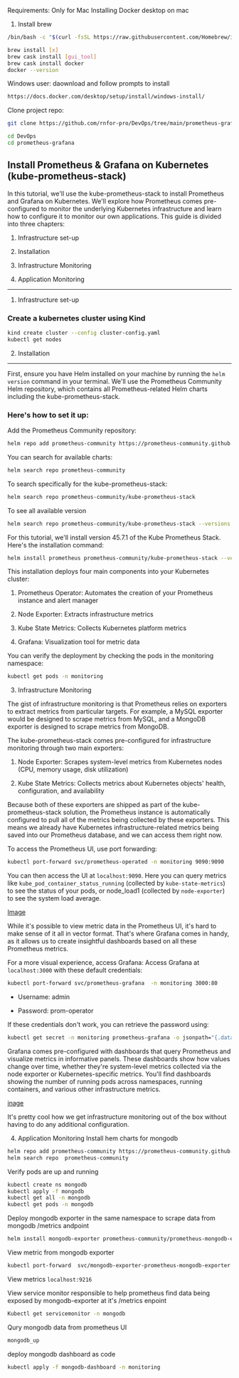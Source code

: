 Requirements: Only for Mac
Installing Docker desktop on mac
1. Install brew
```bash
/bin/bash -c "$(curl -fsSL https://raw.githubusercontent.com/Homebrew/install/master/install.sh)"
```

```bash
brew install [x]
brew cask install [gui_tool]
brew cask install docker
docker --version

```

Windows user:
daownload and follow prompts to install

```bash
https://docs.docker.com/desktop/setup/install/windows-install/
```
Clone project repo:
```bash
git clone https://github.com/rnfor-pro/DevOps/tree/main/prometheus-grafana

cd DevOps
cd prometheus-grafana
```

## Install Prometheus & Grafana on Kubernetes (kube-prometheus-stack)
In this tutorial, we'll use the kube-prometheus-stack to install Prometheus and Grafana on Kubernetes. We'll explore how Prometheus comes pre-configured to monitor the underlying Kubernetes infrastructure and learn how to configure it to monitor our own applications. 
This guide is divided into three chapters:

1. Infrastructure set-up

2. Installation

3. Infrastructure Monitoring

4. Application Monitoring
---

1. Infrastructure set-up

### Create a kubernetes cluster using Kind

```bash
kind create cluster --config cluster-config.yaml
kubectl get nodes
```

2. Installation
---
First, ensure you have Helm installed on your machine by running the `helm version` command in your terminal.
We'll use the Prometheus Community Helm repository, which contains all Prometheus-related Helm charts including the kube-prometheus-stack.

### Here's how to set it up:

Add the Prometheus Community repository:
```bash
helm repo add prometheus-community https://prometheus-community.github.io/helm-charts
```

You can search for available charts:

```bash
helm search repo prometheus-community
```

To search specifically for the kube-prometheus-stack:
```bash
helm search repo prometheus-community/kube-prometheus-stack
```

To see all available version

```bash
helm search repo prometheus-community/kube-prometheus-stack --versions
```

For this tutorial, we'll install version 45.7.1 of the Kube Prometheus Stack. Here's the installation command:
```bash
helm install prometheus prometheus-community/kube-prometheus-stack --version 45.7.1 --namespace monitoring --create-namespace
```

This installation deploys four main components into your Kubernetes cluster:

1. Prometheus Operator: Automates the creation of your Prometheus instance and alert manager

2. Node Exporter: Extracts infrastructure metrics

3. Kube State Metrics: Collects Kubernetes platform metrics

4. Grafana: Visualization tool for metric data

You can verify the deployment by checking the pods in the monitoring namespace:
```bash
kubectl get pods -n monitoring
```

3. Infrastructure Monitoring

The gist of infrastructure monitoring is that Prometheus relies on exporters to extract metrics from particular targets. For example, a MySQL exporter would be designed to scrape metrics from MySQL, and a MongoDB exporter is designed to scrape metrics from MongoDB.

The kube-prometheus-stack comes pre-configured for infrastructure monitoring through two main exporters:

1. Node Exporter: Scrapes system-level metrics from Kubernetes nodes (CPU, memory usage, disk utilization)

2. Kube State Metrics: Collects metrics about Kubernetes objects' health, configuration, and availability

Because both of these exporters are shipped as part of the kube-prometheus-stack solution, the Prometheus instance is automatically configured to pull all of the metrics being collected by these exporters. This means we already have Kubernetes infrastructure-related metrics being saved into our Prometheus database, and we can access them right now.

To access the Prometheus UI, use port forwarding:
```bash
kubectl port-forward svc/prometheus-operated -n monitoring 9090:9090
```
You can then access the UI at `localhost:9090`. Here you can query metrics like `kube_pod_container_status_running` (collected by `kube-state-metrics`) to see the status of your pods, or node_load1 (collected by `node-exporter`) to see the system load average.

[Image]()

While it's possible to view metric data in the Prometheus UI, it's hard to make sense of it all in vector format. That's where Grafana comes in handy, as it allows us to create insightful dashboards based on all these Prometheus metrics.

For a more visual experience, access Grafana:
Access Grafana at `localhost:3000` with these default credentials:
```bash
kubectl port-forward svc/prometheus-grafana  -n monitoring 3000:80
```

- Username: admin

- Password: prom-operator

If these credentials don't work, you can retrieve the password using:
```bash
kubectl get secret -n monitoring prometheus-grafana -o jsonpath="{.data.admin-password}" | base64 --decode
```
Grafana comes pre-configured with dashboards that query Prometheus and visualize metrics in informative panels. These dashboards show how values change over time, whether they're system-level metrics collected via the node exporter or Kubernetes-specific metrics. You'll find dashboards showing the number of running pods across namespaces, running containers, and various other infrastructure metrics.

[inage]()

It's pretty cool how we get infrastructure monitoring out of the box without having to do any additional configuration.

4. Application Monitoring
Install hem charts for mongodb
```bash
helm repo add prometheus-community https://prometheus-community.github.io/helm-charts
helm search repo  prometheus-community 
```

Verify pods are up and running
```bash
kubectl create ns mongodb
kubectl apply -f mongodb 
kubectl get all -n mongodb
kubectl get pods -n mongodb
```

Deploy mongodb exporter in the same namespace to scrape data from mongodb /metrics andpoint
```bash
helm install mongodb-exporter prometheus-community/prometheus-mongodb-exporter -f mongodb-exporter/mongodb-exporter-values.yaml -n mongodb
```

View metric from mongodb exporter
```bash
kubectl port-forward  svc/mongodb-exporter-prometheus-mongodb-exporter 9216:9216 -n mongodb
```
View metrics `localhost:9216`

View service monitor responsible to help prometheus find data being exposed by mongodb-exporter at it's /metrics enpoint
```bash
Kubectl get servicemonitor -n mongodb
```

Qury mongodb data from prometheus UI

```bash
mongodb_up
```

deploy mongodb dashboard as code
```bash
kubectl apply -f mongodb-dashboard -n monitoring
```
















